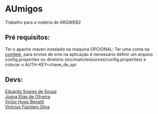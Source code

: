 # AUmigos
Trabalho para a matéria de ARQWEB2

## Pré requisitos:
Ter o apache maven instalado na máquina
OPCIONAL:
Ter uma conta na [comtele](https://comtele.com.br), para envios de sms na aplicação é necessário definir um arquivo config.properties no diretório (src/main/resources/config.properties) e colocar o AUTH-KEY=chave_de_api

## Devs:
[Eduardo Soares de Sousa](https://github.com/Eduardo-Soares-Sousa) <br>
[Joana Elias de Oliveira](https://github.com/joana-elias-oliveira) <br>
[Victor Hugo Benetti](https://github.com/vicbenetti) <br>
[Vinícius Fazolaro Silva](https://github.com/viniciusfazolaro) <br>
